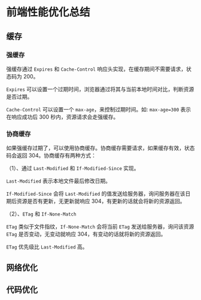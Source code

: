 # 前端性能优化总结

## 缓存

### 强缓存

强缓存通过 `Expires` 和 `Cache-Control` 响应头实现，在缓存期间不需要请求，状态码为 200。

`Expires` 可以设置一个过期时间，浏览器通过将其与当前本地时间对比，判断资源是否过期。

`Cache-Control` 可以设置一个 `max-age`，来控制过期时间。如: `max-age=300` 表示在响应成功后 300 秒内，资源请求会走强缓存。

### 协商缓存

如果强缓存过期了，可以使用协商缓存。协商缓存需要请求，如果缓存有效，状态码会返回 304。协商缓存有两种方式：

（1）、通过 `Last-Modified` 和 `If-Modified-Since` 实现。

`Last-Modified` 表示本地文件最后修改日期。

`If-Modified-Since` 会将 `Last-Modified` 的值发送给服务器，询问服务器在该日期后资源是否有更新，无更新就响应 304，有更新的话就会将新的资源返回。

（2）、`ETag` 和 `If-None-Match`

`ETag` 类似于文件指纹，`If-None-Match` 会将当前 `ETag` 发送给服务器，询问该资源 `ETag` 是否变动，无变动就响应 304，有变动的话就将新的资源返回。

`ETag` 优先级比 `Last-Modified` 高。

## 网络优化

## 代码优化

